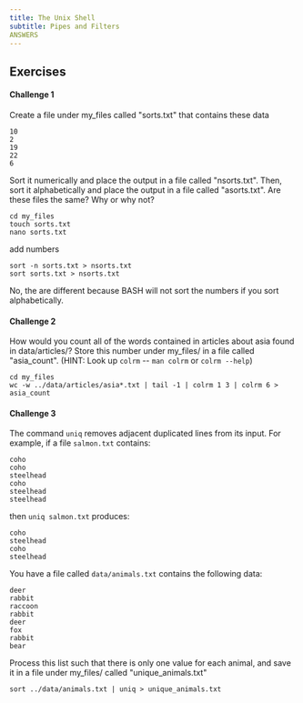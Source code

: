 ```yaml
---
title: The Unix Shell
subtitle: Pipes and Filters
ANSWERS
---
```


## Exercises

#### Challenge 1

Create a file under my_files called "sorts.txt" that contains these data

~~~
10
2
19
22
6
~~~

Sort it numerically and place the output in a file called "nsorts.txt". Then, sort it alphabetically and place the output in a file called "asorts.txt". Are these files the same? Why or why not?

~~~
cd my_files
touch sorts.txt
nano sorts.txt
~~~

add numbers

~~~
sort -n sorts.txt > nsorts.txt
sort sorts.txt > nsorts.txt
~~~

No, the are different because BASH will not sort the numbers if you sort alphabetically.

#### Challenge 2

How would you count all of the words contained in articles about asia found in data/articles/? Store this number under my_files/ in a file called "asia_count". (HINT: Look up `colrm` -- `man colrm` or `colrm --help`)

~~~
cd my_files
wc -w ../data/articles/asia*.txt | tail -1 | colrm 1 3 | colrm 6 > asia_count
~~~

#### Challenge 3

The command `uniq` removes adjacent duplicated lines from its input.
For example, if a file `salmon.txt` contains:

~~~
coho
coho
steelhead
coho
steelhead
steelhead
~~~

then `uniq salmon.txt` produces:

~~~
coho
steelhead
coho
steelhead
~~~

You have a file called `data/animals.txt` contains the following data:

~~~
deer
rabbit
raccoon
rabbit
deer
fox
rabbit
bear
~~~

Process this list such that there is only one value for each animal, and save it in a file under my_files/ called "unique_animals.txt"

~~~
sort ../data/animals.txt | uniq > unique_animals.txt
~~~